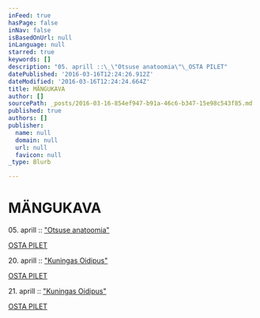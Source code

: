 ```yaml
---
inFeed: true
hasPage: false
inNav: false
isBasedOnUrl: null
inLanguage: null
starred: true
keywords: []
description: "05. aprill ::\_\"Otsuse anatoomia\"\_OSTA PILET"
datePublished: '2016-03-16T12:24:26.912Z'
dateModified: '2016-03-16T12:24:24.664Z'
title: MÄNGUKAVA
author: []
sourcePath: _posts/2016-03-16-854ef947-b91a-46c6-b347-15e98c543f85.md
published: true
authors: []
publisher:
  name: null
  domain: null
  url: null
  favicon: null
_type: Blurb

---
```

# MÄNGUKAVA

05\. aprill :: ["Otsuse anatoomia" ][0]

[OSTA PILET][1]

20\. aprill :: ["Kuningas Oidipus" ][2]

[OSTA PILET][3]

21\. aprill :: ["Kuningas Oidipus"][2]

[OSTA PILET][2]

[0]: https://www.facebook.com/events/1358123884205194/
[1]: http://www.piletilevi.ee/est/piletid/teater/performance/otsuse-anatoomia-cabaret-rhizome-184732/
[2]: https://www.facebook.com/events/959970384109849/
[3]: http://www.piletilevi.ee/est/piletid/teater/kuningas-oidipus-cabaret-rhizome-184733/